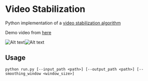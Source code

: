 # Video Stabilization

Python implementation of a [video stabilization algorithm](https://nghiaho.com/?p=2093)

Demo video from [here](https://www.pexels.com/video/elephants-1171808/)

![Alt text](demo/raw.gif)![Alt text](demo/stab.gif)

## Usage

```
python run.py [--input_path <path>] [--output_path <path>] [--smoothing_window <window_size>]
```